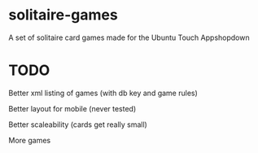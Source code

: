 solitaire-games
===============

A set of solitaire card games made for the Ubuntu Touch Appshopdown


TODO
====

Better xml listing of games (with db key and game rules)

Better layout for mobile (never tested)

Better scaleability (cards get really small)

More games

